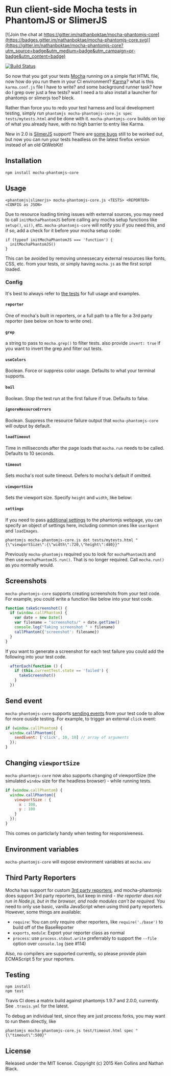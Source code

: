 # Run client-side Mocha tests in PhantomJS or SlimerJS

[![Join the chat at https://gitter.im/nathanboktae/mocha-phantomjs-core](https://badges.gitter.im/nathanboktae/mocha-phantomjs-core.svg)](https://gitter.im/nathanboktae/mocha-phantomjs-core?utm_source=badge&utm_medium=badge&utm_campaign=pr-badge&utm_content=badge)

[![Build Status](https://secure.travis-ci.org/nathanboktae/mocha-phantomjs-core.png)](http://travis-ci.org/nathanboktae/mocha-phantomjs-core)

So now that you got your tests [Mocha](http://mochajs.org/) running on a simple flat HTML file, now how do you run them in your CI environment? [Karma](http://karma-runner.github.io/)? what is this `karma.conf.js` file I have to write? and some background runner task? how do I grep over just a few tests? wait I need a to also install a launcher for phantomjs or slimerjs too? bleck.

Rather than force you to redo your test harness and local development testing, simply run `phantomjs mocha-phantomjs-core.js spec tests/mytests.html` and be done with it. `mocha-phantomjs-core` builds on top of what you already have, with no high barrier to entry like Karma.

New in 2.0 is [SlimerJS](https://slimerjs.org) support! There are [some bugs](https://github.com/laurentj/slimerjs/issues/created_by/nathanboktae) still to be worked out, but now you can run your tests headless on the latest firefox version instead of an old QtWebKit!

## Installation

```
npm install mocha-phantomjs-core
```

## Usage

```
<phantomjs|slimerjs> mocha-phantomjs-core.js <TESTS> <REPORTER> <CONFIG as JSON>
```

Due to resource loading timing issues with external sources, you may need to call `initMochaPhantomJS` before calling any mocha setup functions like `setup()`, `ui()`, etc. `mocha-phantomjs-core` will notify you if you need this, and if so, add a check for it before your mocha setup code:

```
if (typeof initMochaPhantomJS === 'function') {
  initMochaPhantomJS()
}
```

This can be avoided by removing unnessecary external resources like fonts, CSS, etc. from your tests, or simply having `mocha.js` as the first script loaded.

### Config

It's best to always refer to [the tests](https://github.com/nathanboktae/mocha-phantomjs-core/blob/master/test/core.tests.coffee) for full usage and examples.

#### `reporter`

One of mocha's built in reporters, or a full path to a file for a 3rd party reporter (see below on how to write one).

#### `grep`

a string to pass to `mocha.grep()` to filter tests. also provide `invert: true` if you want to invert the grep and filter out tests.

#### `useColors`

Boolean. Force or suppress color usage. Defaults to what your terminal supports.

#### `bail`

Boolean. Stop the test run at the first failure if true. Defaults to false.

#### `ignoreResourceErrors`

Boolean. Suppress the resource failure output that `mocha-phantomjs-core` will output by default.

#### `loadTimeout`

Time in milliseconds after the page loads that `mocha.run` needs to be called. Defaults to 10 seconds. 

#### `timeout`

Sets mocha's root suite timeout. Defers to mocha's default if omitted. 

#### `viewportSize`

Sets the viewport size. Specify `height` and `width`, like below:

#### `settings`

If you need to pass [additional settings](https://github.com/ariya/phantomjs/wiki/API-Reference-WebPage#webpage-settings) to the phantomjs webpage, you can specify an object of settings here, including common ones like `userAgent` and `loadImages`.

```
phantomjs mocha-phantomjs-core.js dot tests/mytests.html "{\"viewportSize\":{\"width\":720,\"height\":480}}"
```

Previously `mocha-phantomjs` required you to look for `mochaPhantomJS` and then use `mochaPhantomJS.run()`. That is no longer required. Call `mocha.run()` as you normally would.

## Screenshots

`mocha-phantomjs-core` supports creating screenshots from your test code. For example, you could write a function like below into your test code.

```javascript
function takeScreenshot() {
  if (window.callPhantom) {
    var date = new Date()
    var filename = "screenshots/" + date.getTime()
    console.log("Taking screenshot " + filename)
    callPhantom({'screenshot': filename})
  }
}
```

If you want to generate a screenshot for each test failure you could add the following into your test code.

```javascript
  afterEach(function () {
    if (this.currentTest.state == 'failed') {
      takeScreenshot()
    }
  })
```

## Send event

`mocha-phantomjs-core` supports [sending events](http://phantomjs.org/api/webpage/method/send-event.html)
from your test code to allow for more ouside testing. For example, to trigger an external `click` event:

```javascript
if (window.callPhantom) {
  window.callPhantom({
    sendEvent: ['click', 10, 10] // array of arguments
  });
}
```

## Changing `viewportSize`

`mocha-phantomjs-core` now also supports changing of viewportSize (the simulated `window` size for the headless browser) - while running tests.

```javascript
if (window.callPhantom) {
  window.callPhantom({
    viewportSize : {
      x : 100,
      y : 100
    }
  });
}
```

This comes on particlarly handy when testing for responsiveness.

## Environment variables

`mocha-phantomjs-core` will expose environment variables at `mocha.env`

## Third Party Reporters

Mocha has support for custom [3rd party reporters](https://github.com/mochajs/mocha/wiki/Third-party-reporters), and mocha-phantomjs does support 3rd party reporters, but keep in mind - *the reporter does not run in Node.js, but in the browser, and node modules can't be required.* You need to only use basic, vanilla JavaScript when using third party reporters. However, some things are available:

- `require`: You can only require other reporters, like `require('./base')` to build off of the BaseReporter
- `exports`, `module`: Export your reporter class as normal
- `process`: use `process.stdout.write` preferrably to support the `--file` option over `console.log` (see #114)

Also, no compilers are supported currently, so please provide plain ECMAScript 5 for your reporters.

## Testing

```
npm install
npm test
```

Travis CI does a matrix build against phantomjs 1.9.7 and 2.0.0, currently. See `.travis.yml` for the latest.

To debug an individual test, since they are just process forks, you may want to run them directly, like

```
phantomjs mocha-phantomjs-core.js test/timeout.html spec "{\"timeout\":500}"
```

## License

Released under the MIT license. Copyright (c) 2015 Ken Collins and Nathan Black.

